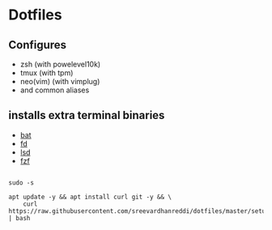 # Dotfiles

## Configures

- zsh (with powelevel10k)
- tmux (with tpm)
- neo(vim) (with vimplug)
- and common aliases

## installs extra terminal binaries

- [bat](https://github.com/sharkdp/bat)
- [fd](https://github.com/sharkdp/fd)
- [lsd](https://github.com/Peltoche/lsd)
- [fzf](https://github.com/junegunn/fzf)

```shell

sudo -s

apt update -y && apt install curl git -y && \
    curl https://raw.githubusercontent.com/sreevardhanreddi/dotfiles/master/setup.sh | bash

```
